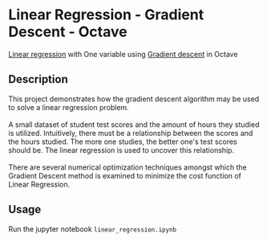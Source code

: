 # Linear Regression - Gradient Descent - Octave
[Linear regression](http://en.wikipedia.org/wiki/Linear_regression) with One variable using [Gradient descent](http://en.wikipedia.org/wiki/Gradient_descent) in Octave

## Description
This project demonstrates how the gradient descent algorithm may be used to solve a linear regression problem.
<br/>
<br/>
A small dataset of student test scores and the amount of hours they studied is utilized. Intuitively, there must be a relationship between the scores and the hours studied. The more one studies, the better one's test scores should be. The linear regression is used to uncover this relationship.
<br/>
<br/>
There are several numerical optimization techniques amongst which the Gradient Descent method is examined to minimize the cost function of Linear Regression.

## Usage
Run the jupyter notebook `linear_regression.ipynb`
